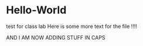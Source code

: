 # Hello-World
test for class lab
Here is some more text for the file !!!!

AND I AM NOW ADDING STUFF IN CAPS